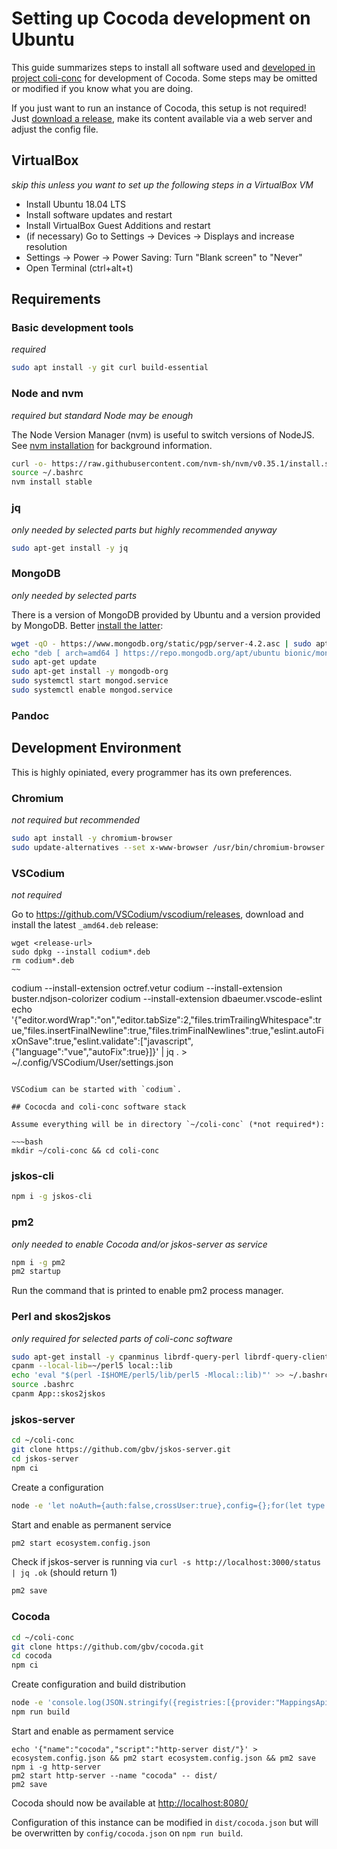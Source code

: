# Setting up Cocoda development on Ubuntu

This guide summarizes steps to install all software used and [developed in project coli-conc](https://coli-conc.gbv.de/publications/software/) for development of Cocoda. Some steps may be omitted or modified if you know what you are doing.

If you just want to run an instance of Cocoda, this setup is not required! Just [download a release](https://github.com/gbv/cocoda/releases), make its content available via a web server and adjust the config file.

## VirtualBox

*skip this unless you want to set up the following steps in a VirtualBox VM*

* Install Ubuntu 18.04 LTS
* Install software updates and restart
* Install VirtualBox Guest Additions and restart
* (if necessary) Go to Settings -> Devices -> Displays and increase resolution
* Settings -> Power -> Power Saving: Turn "Blank screen" to "Never"
* Open Terminal (ctrl+alt+t)

## Requirements

### Basic development tools

*required*

~~~bash
sudo apt install -y git curl build-essential
~~~

### Node and nvm

*required but standard Node may be enough*

The Node Version Manager (nvm) is useful to switch versions of NodeJS. See [nvm installation](https://github.com/nvm-sh/nvm/blob/master/README.md#installation-and-update) for background information.

~~~bash
curl -o- https://raw.githubusercontent.com/nvm-sh/nvm/v0.35.1/install.sh | bash
source ~/.bashrc
nvm install stable
~~~

### jq

*only needed by selected parts but highly recommended anyway*

~~~bash
sudo apt-get install -y jq
~~~

### MongoDB

*only needed by selected parts*

There is a version of MongoDB provided by Ubuntu and a version provided by MongoDB. Better [install the latter](https://docs.mongodb.com/manual/tutorial/install-mongodb-on-ubuntu/):

~~~bash
wget -qO - https://www.mongodb.org/static/pgp/server-4.2.asc | sudo apt-key add -
echo "deb [ arch=amd64 ] https://repo.mongodb.org/apt/ubuntu bionic/mongodb-org/4.2 multiverse" | sudo tee /etc/apt/sources.list.d/mongodb-org-4.2.list
sudo apt-get update
sudo apt-get install -y mongodb-org
sudo systemctl start mongod.service
sudo systemctl enable mongod.service
~~~

### Pandoc

## Development Environment

This is highly opiniated, every programmer has its own preferences.

### Chromium

*not required but recommended*

~~~bash
sudo apt install -y chromium-browser
sudo update-alternatives --set x-www-browser /usr/bin/chromium-browser
~~~

### VSCodium

*not required*

Go to <https://github.com/VSCodium/vscodium/releases>, download and install the latest `_amd64.deb` release:

~~~
wget <release-url>
sudo dpkg --install codium*.deb
rm codium*.deb
~~

~~~
codium --install-extension octref.vetur
codium --install-extension buster.ndjson-colorizer
codium --install-extension dbaeumer.vscode-eslint
echo '{"editor.wordWrap":"on","editor.tabSize":2,"files.trimTrailingWhitespace":true,"files.insertFinalNewline":true,"files.trimFinalNewlines":true,"eslint.autoFixOnSave":true,"eslint.validate":["javascript",{"language":"vue","autoFix":true}]}' | jq . > ~/.config/VSCodium/User/settings.json
~~~

VSCodium can be started with `codium`.

## Cococda and coli-conc software stack

Assume everything will be in directory `~/coli-conc` (*not required*):

~~~bash
mkdir ~/coli-conc && cd coli-conc
~~~

### jskos-cli

~~~bash
npm i -g jskos-cli
~~~

### pm2

*only needed to enable Cocoda and/or jskos-server as service*

~~~bash
npm i -g pm2
pm2 startup
~~~

Run the command that is printed to enable pm2 process manager.

### Perl and skos2jskos

*only required for selected parts of coli-conc software*

~~~bash
sudo apt-get install -y cpanminus librdf-query-perl librdf-query-client-perl
cpanm --local-lib=~/perl5 local::lib
echo 'eval "$(perl -I$HOME/perl5/lib/perl5 -Mlocal::lib)"' >> ~/.bashrc
source .bashrc
cpanm App::skos2jskos
~~~

### jskos-server

~~~bash
cd ~/coli-conc
git clone https://github.com/gbv/jskos-server.git
cd jskos-server
npm ci
~~~

Create a configuration

~~~bash
node -e 'let noAuth={auth:false,crossUser:true},config={};for(let type of ["mappings","annotations"]){config[type]={};for(let action of ["read","create","update","delete"]){config[type][action]=noAuth}};console.log(JSON.stringify(config))' | jq . > config/config.json
~~~

Start and enable as permanent service

~~~bash
pm2 start ecosystem.config.json
~~~

Check if jskos-server is running via `curl -s http://localhost:3000/status | jq .ok` (should return 1)

~~~bash
pm2 save
~~~

### Cocoda

~~~bash
cd ~/coli-conc
git clone https://github.com/gbv/cocoda.git
cd cocoda
npm ci
~~~

Create configuration and build distribution

~~~bash
node -e 'console.log(JSON.stringify({registries:[{provider:"MappingsApi",uri:"http://localhost:3000",status:"http://localhost:3000/status",autoRefresh:5000,subject:[{uri:"http://coli-conc.gbv.de/registry-group/existing-mappings"}],notation:["CT"],prefLabel:{en:"Concordance Registry (local)"}}]}))' | jq . > config/cocoda.json
npm run build
~~~

Start and enable as permament service

~~~
echo '{"name":"cocoda","script":"http-server dist/"}' > ecosystem.config.json && pm2 start ecosystem.config.json && pm2 save
npm i -g http-server
pm2 start http-server --name "cocoda" -- dist/
pm2 save
~~~

Cocoda should now be available at <http://localhost:8080/>

Configuration of this instance can be modified in `dist/cocoda.json` but will be overwritten by `config/cocoda.json` on `npm run build`.

